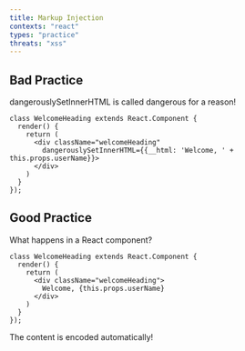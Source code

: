 ```yaml
---
title: Markup Injection
contexts: "react"
types: "practice"
threats: "xss"
---
```


## Bad Practice

dangerouslySetInnerHTML is called dangerous for a reason!

```jsx:5
class WelcomeHeading extends React.Component {
  render() {
    return (
      <div className="welcomeHeading"
        dangerouslySetInnerHTML={{__html: 'Welcome, ' + this.props.userName}}>
      </div>
    )
  }
});
```

## Good Practice

What happens in a React component?

```jsx:5
class WelcomeHeading extends React.Component {
  render() {
    return (
      <div className="welcomeHeading">
        Welcome, {this.props.userName}
      </div>
    )
  }
});
```

The content is encoded automatically!
